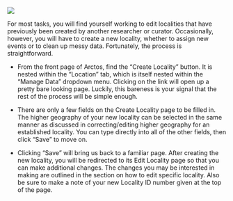 ![](https://github.com/ArctosDB/documentation-wiki/blob/master/tutorial_images/arctoscolorbanner.png)

For most tasks, you will find yourself working to edit localities that have previously been created by another researcher or curator. Occasionally, however, you will have to create a new locality, whether to assign new events or to clean up messy data. Fortunately, the process is straightforward.

* From the front page of Arctos, find the “Create Locality” button. It is nested within the “Location” tab, which is itself nested within the “Manage Data” dropdown menu. Clicking on the link will open up a pretty bare looking page. Luckily, this bareness is your signal that the rest of the process will be simple enough.

* There are only a few fields on the Create Locality page to be filled in. The higher geography of your new locality can be selected in the same manner as discussed in correcting/editing higher geography for an established locality. You can type directly into all of the other fields, then click “Save” to move on.

* Clicking “Save” will bring us back to a familiar page. After creating the new locality, you will be redirected to its Edit Locality page so that you can make additional changes. The changes you may be interested in making are outlined in the section on how to edit specific locality. Also be sure to make a note of your new Locality ID number given at the top of the page.